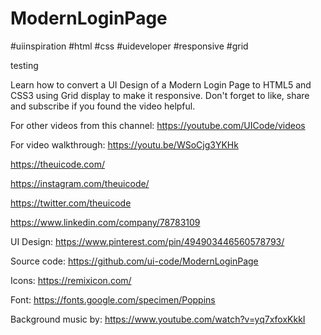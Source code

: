 # ModernLoginPage

#uiinspiration #html #css #uideveloper #responsive #grid 

testing

Learn how to convert a UI Design of a Modern Login Page to HTML5 and CSS3 using Grid display to make it responsive. Don't forget to like, share and subscribe if you found the video helpful.

For other videos from this channel:
https://youtube.com/UICode/videos

For video walkthrough: 
https://youtu.be/WSoCjg3YKHk

https://theuicode.com/

https://instagram.com/theuicode/

https://twitter.com/theuicode

https://www.linkedin.com/company/78783109

UI Design: https://www.pinterest.com/pin/494903446560578793/

Source code: https://github.com/ui-code/ModernLoginPage

Icons:
https://remixicon.com/

Font:
https://fonts.google.com/specimen/Poppins

Background music by:
https://www.youtube.com/watch?v=yq7xfoxKkkI
